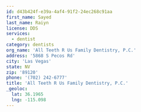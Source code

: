 ```yaml
---
id: d43b424f-e39a-4af4-91f2-24ec268c91aa
first_name: Sayed
last_name: Raiyn
license: DDS
services:
  - dentist
category: dentists
org_name: 'All Teeth R Us Family Dentistry, P.C.'
address: '5868 S Pecos Rd'
city: 'Las Vegas'
state: NV
zip: '89120'
phone: '(702) 242-6777'
title: 'All Teeth R Us Family Dentistry, P.C.'
_geoloc:
  lat: 36.1965
  lng: -115.098
---
```

